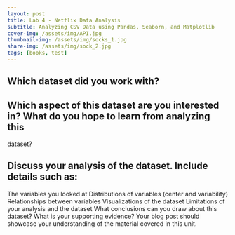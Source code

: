```yaml
---
layout: post
title: Lab 4 - Netflix Data Analysis
subtitle: Analyzing CSV Data using Pandas, Seaborn, and Matplotlib
cover-img: /assets/img/API.jpg
thumbnail-img: /assets/img/socks_1.jpg
share-img: /assets/img/sock_2.jpg
tags: [books, test]
---
```


## Which dataset did you work with?
## Which aspect of this dataset are you interested in? What do you hope to learn from analyzing this
dataset?
## Discuss your analysis of the dataset. Include details such as:
The variables you looked at
Distributions of variables (center and variability)
Relationships between variables
Visualizations of the dataset
Limitations of your analysis and the dataset
What conclusions can you draw about this dataset? What is your supporting evidence? Your
blog post should showcase your understanding of the material covered in this unit.
